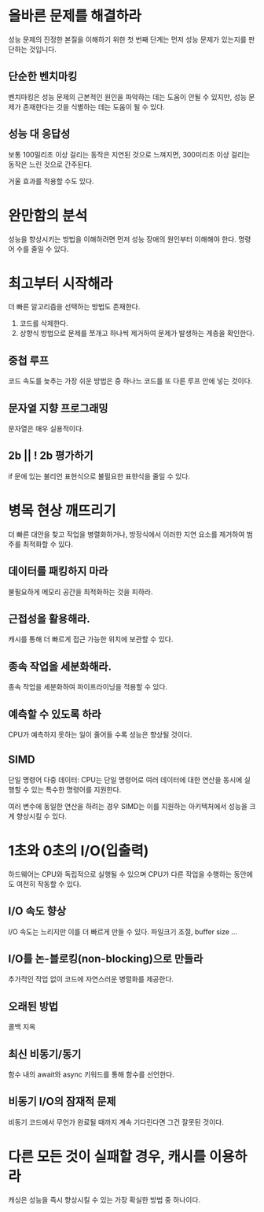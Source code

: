 # 올바른 문제를 해결하라
성능 문제의 진정한 본질을 이해하기 위한 첫 번째 단계는 먼저 성능 문제가 있는지를 판단하는 것입니다.

## 단순한 벤치마킹
벤치마킹은 성능 문제의 근본적인 원인을 파악하는 데는 도움이 안될 수 있지만, 성능 문제가 존재한다는 것을 식별하는 데는 도움이 될 수 있다.

## 성능 대 응답성
보통 100밀리초 이상 걸리는 동작은 지연된 것으로 느껴지면, 300미리초 이상 걸리는 동작은 느린 것으로 간주된다.

거울 효과를 적용할 수도 있다.

# 완만함의 분석
성능을 향상시키는 방법을 이해하려면 먼저 성능 장애의 원인부터 이해해야 한다. 명령어 수를 줄일 수 있다.

# 최고부터 시작해라
더 빠른 알고리즘을 선택하는 방법도 존재한다.

1. 코드를 삭제한다.
2. 상향식 방법으로 문제를 쪼개고 하나씩 제거하여 문제가 발생하는 계층을 확인한다.

## 중첩 루프
코드 속도를 늦추는 가장 쉬운 방법은 중 하나느 코드를 또 다른 루프 안에 넣는 것이다.

## 문자열 지향 프로그래밍
문자열은 매우 실용적이다.

## 2b || ! 2b 평가하기
if 문에 있는 불리언 표현식으로 불필요한 표햔식을 줄일 수 있다.

# 병목 현상 깨뜨리기
더 빠른 대안을 찾고 작업을 병렬화하거나, 방정식에서 이러한 지연 요소를 제거하여 범주를 최적화할 수 있다.

## 데이터를 패킹하지 마라
불필요하게 메모리 공간을 최적화하는 것을 피하라.

## 근접성을 활용해라.
캐시를 통해 더 빠르게 접근 가능한 위치에 보관할 수 있다.

## 종속 작업을 세분화해라.
종속 작업을 세분화하여 파이프라이닝을 적용할 수 있다.

## 예측할 수 있도록 하라
CPU가 예측하지 못하는 일이 줄어들 수록 성능은 향상될 것이다.

## SIMD
단일 명령어 다중 데이터: CPU는 단일 명령어로 여러 데이터에 대한 연산을 동시에 실행할 수 있는 특수한 명령어를 지원한다.

여러 변수에 동일한 연산을 하려는 경우 SIMD는 이를 지원하는 아키텍처에서 성능을 크게 향상시킬 수 있다.

# 1초와 0초의 I/O(입출력)
하드웨어는 CPU와 독립적으로 실행될 수 있으며 CPU가 다른 작업을 수행하는 동안에도 여전히 작동할 수 있다.

## I/O 속도 향상
I/O 속도는 느리지만 이를 더 빠르게 만들 수 있다. 파일크기 조절, buffer size ...

## I/O를 논-블로킹(non-blocking)으로 만들라
추가적인 작업 없이 코드에 자연스러운 병렬화를 제공한다.

## 오래된 방법
콜백 지옥

## 최신 비동기/동기
함수 내의 await와 async 키워드를 통해 함수를 선언한다.

## 비동기 I/O의 잠재적 문제
비동기 코드에서 무언가 완료될 때까지 계속 기다린다면 그건 잘못된 것이다.

# 다른 모든 것이 실패할 경우, 캐시를 이용하라
캐싱은 성능을 즉시 향상시킬 수 있는 가장 확실한 방법 중 하나이다.